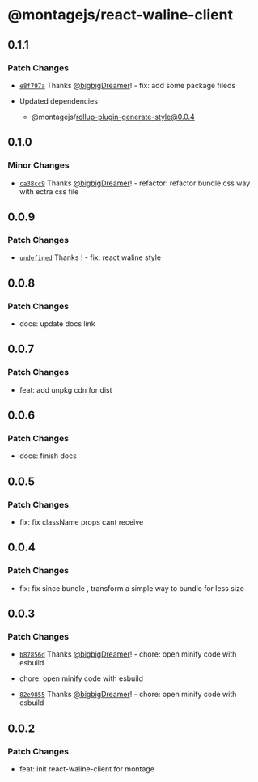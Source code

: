 # @montagejs/react-waline-client

## 0.1.1

### Patch Changes

- [`e8f797a`](https://github.com/bigbigDreamer/montage/commit/e8f797a) Thanks [@bigbigDreamer](https://github.com/bigbigDreamer)! - fix: add some package fileds

- Updated dependencies
  - @montagejs/rollup-plugin-generate-style@0.0.4

## 0.1.0

### Minor Changes

- [`ca38cc9`](https://github.com/bigbigDreamer/montage/commit/ca38cc9) Thanks [@bigbigDreamer](https://github.com/bigbigDreamer)! - refactor: refactor bundle css way with ectra css file

## 0.0.9

### Patch Changes

- [`undefined`](https://github.com/bigbigDreamer/montage/commit/undefined) Thanks ! - fix: react waline style

## 0.0.8

### Patch Changes

- docs: update docs link

## 0.0.7

### Patch Changes

- feat: add unpkg cdn for dist

## 0.0.6

### Patch Changes

- docs: finish docs

## 0.0.5

### Patch Changes

- fix: fix className props cant receive

## 0.0.4

### Patch Changes

- fix: fix since bundle , transform a simple way to bundle for less size

## 0.0.3

### Patch Changes

- [`b87856d`](https://github.com/bigbigDreamer/montage/commit/b87856d3403b812f04186ca8df73a6f5c017772e) Thanks [@bigbigDreamer](https://github.com/bigbigDreamer)! - chore: open minify code with esbuild

* chore: open minify code with esbuild

- [`82e9855`](https://github.com/bigbigDreamer/montage/commit/82e9855095828c3a9567c7f8ec7afb87b7fcc136) Thanks [@bigbigDreamer](https://github.com/bigbigDreamer)! - chore: open minify code with esbuild

## 0.0.2

### Patch Changes

- feat: init react-waline-client for montage
